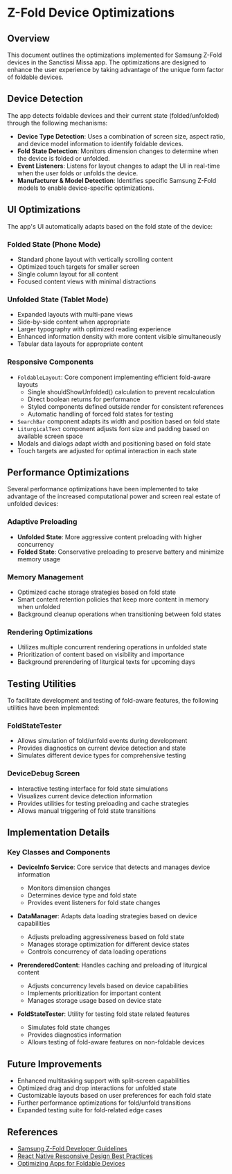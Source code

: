 # Z-Fold Device Optimizations

## Overview

This document outlines the optimizations implemented for Samsung Z-Fold devices in the Sanctissi Missa app. The optimizations are designed to enhance the user experience by taking advantage of the unique form factor of foldable devices.

## Device Detection

The app detects foldable devices and their current state (folded/unfolded) through the following mechanisms:

- **Device Type Detection**: Uses a combination of screen size, aspect ratio, and device model information to identify foldable devices.
- **Fold State Detection**: Monitors dimension changes to determine when the device is folded or unfolded.
- **Event Listeners**: Listens for layout changes to adapt the UI in real-time when the user folds or unfolds the device.
- **Manufacturer & Model Detection**: Identifies specific Samsung Z-Fold models to enable device-specific optimizations.

## UI Optimizations

The app's UI automatically adapts based on the fold state of the device:

### Folded State (Phone Mode)
- Standard phone layout with vertically scrolling content
- Optimized touch targets for smaller screen
- Single column layout for all content
- Focused content views with minimal distractions

### Unfolded State (Tablet Mode)
- Expanded layouts with multi-pane views
- Side-by-side content when appropriate
- Larger typography with optimized reading experience
- Enhanced information density with more content visible simultaneously
- Tabular data layouts for appropriate content

### Responsive Components
- `FoldableLayout`: Core component implementing efficient fold-aware layouts
  - Single shouldShowUnfolded() calculation to prevent recalculation
  - Direct boolean returns for performance
  - Styled components defined outside render for consistent references
  - Automatic handling of forced fold states for testing
- `SearchBar` component adapts its width and position based on fold state
- `LiturgicalText` component adjusts font size and padding based on available screen space
- Modals and dialogs adapt width and positioning based on fold state
- Touch targets are adjusted for optimal interaction in each state

## Performance Optimizations

Several performance optimizations have been implemented to take advantage of the increased computational power and screen real estate of unfolded devices:

### Adaptive Preloading
- **Unfolded State**: More aggressive content preloading with higher concurrency
- **Folded State**: Conservative preloading to preserve battery and minimize memory usage

### Memory Management
- Optimized cache storage strategies based on fold state
- Smart content retention policies that keep more content in memory when unfolded
- Background cleanup operations when transitioning between fold states

### Rendering Optimizations
- Utilizes multiple concurrent rendering operations in unfolded state
- Prioritization of content based on visibility and importance
- Background prerendering of liturgical texts for upcoming days

## Testing Utilities

To facilitate development and testing of fold-aware features, the following utilities have been implemented:

### FoldStateTester
- Allows simulation of fold/unfold events during development
- Provides diagnostics on current device detection and state
- Simulates different device types for comprehensive testing

### DeviceDebug Screen
- Interactive testing interface for fold state simulations
- Visualizes current device detection information
- Provides utilities for testing preloading and cache strategies
- Allows manual triggering of fold state transitions

## Implementation Details

### Key Classes and Components

- **DeviceInfo Service**: Core service that detects and manages device information
  - Monitors dimension changes
  - Determines device type and fold state
  - Provides event listeners for fold state changes

- **DataManager**: Adapts data loading strategies based on device capabilities
  - Adjusts preloading aggressiveness based on fold state
  - Manages storage optimization for different device states
  - Controls concurrency of data loading operations

- **PrerenderedContent**: Handles caching and preloading of liturgical content
  - Adjusts concurrency levels based on device capabilities
  - Implements prioritization for important content
  - Manages storage usage based on device state

- **FoldStateTester**: Utility for testing fold state related features
  - Simulates fold state changes
  - Provides diagnostics information
  - Allows testing of fold-aware features on non-foldable devices

## Future Improvements

- Enhanced multitasking support with split-screen capabilities
- Optimized drag and drop interactions for unfolded state
- Customizable layouts based on user preferences for each fold state
- Further performance optimizations for fold/unfold transitions
- Expanded testing suite for fold-related edge cases

## References

- [Samsung Z-Fold Developer Guidelines](https://developer.samsung.com/galaxy-fold)
- [React Native Responsive Design Best Practices](https://reactnative.dev/docs/flexbox)
- [Optimizing Apps for Foldable Devices](https://developer.android.com/guide/topics/large-screens/learn-about-foldables)
